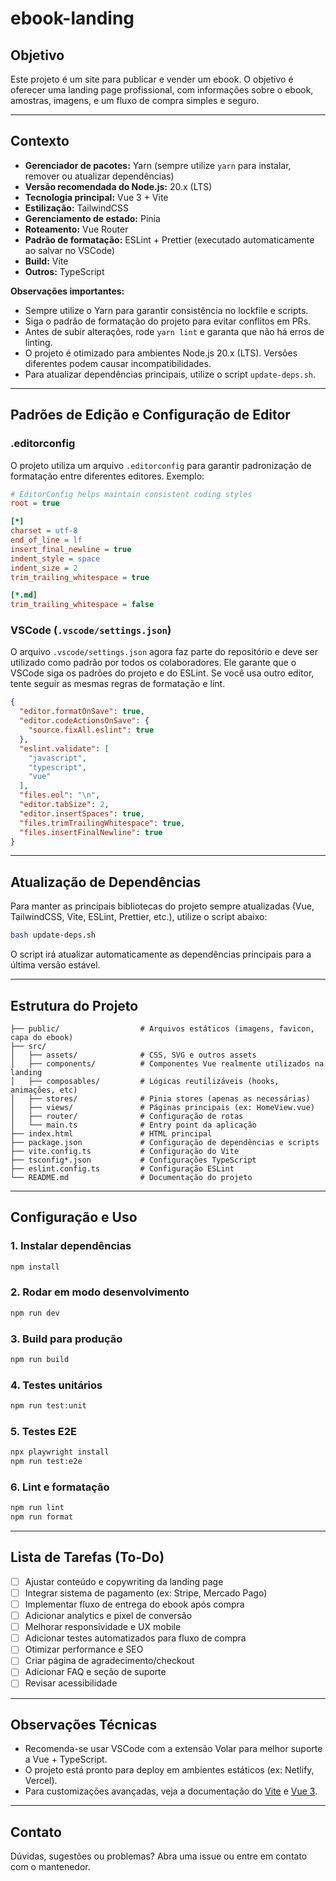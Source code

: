 # ebook-landing

## Objetivo
Este projeto é um site para publicar e vender um ebook. O objetivo é oferecer uma landing page profissional, com informações sobre o ebook, amostras, imagens, e um fluxo de compra simples e seguro.

---

## Contexto
- **Gerenciador de pacotes:** Yarn (sempre utilize `yarn` para instalar, remover ou atualizar dependências)
- **Versão recomendada do Node.js:** 20.x (LTS)
- **Tecnologia principal:** Vue 3 + Vite
- **Estilização:** TailwindCSS
- **Gerenciamento de estado:** Pinia
- **Roteamento:** Vue Router
- **Padrão de formatação:** ESLint + Prettier (executado automaticamente ao salvar no VSCode)
- **Build:** Vite
- **Outros:** TypeScript

**Observações importantes:**
- Sempre utilize o Yarn para garantir consistência no lockfile e scripts.
- Siga o padrão de formatação do projeto para evitar conflitos em PRs.
- Antes de subir alterações, rode `yarn lint` e garanta que não há erros de linting.
- O projeto é otimizado para ambientes Node.js 20.x (LTS). Versões diferentes podem causar incompatibilidades.
- Para atualizar dependências principais, utilize o script `update-deps.sh`.

---

## Padrões de Edição e Configuração de Editor

### .editorconfig
O projeto utiliza um arquivo `.editorconfig` para garantir padronização de formatação entre diferentes editores. Exemplo:

```ini
# EditorConfig helps maintain consistent coding styles
root = true

[*]
charset = utf-8
end_of_line = lf
insert_final_newline = true
indent_style = space
indent_size = 2
trim_trailing_whitespace = true

[*.md]
trim_trailing_whitespace = false
```

### VSCode (`.vscode/settings.json`)
O arquivo `.vscode/settings.json` agora faz parte do repositório e deve ser utilizado como padrão por todos os colaboradores. Ele garante que o VSCode siga os padrões do projeto e do ESLint. Se você usa outro editor, tente seguir as mesmas regras de formatação e lint.


```json
{
  "editor.formatOnSave": true,
  "editor.codeActionsOnSave": {
    "source.fixAll.eslint": true
  },
  "eslint.validate": [
    "javascript",
    "typescript",
    "vue"
  ],
  "files.eol": "\n",
  "editor.tabSize": 2,
  "editor.insertSpaces": true,
  "files.trimTrailingWhitespace": true,
  "files.insertFinalNewline": true
}
```

---

## Atualização de Dependências

Para manter as principais bibliotecas do projeto sempre atualizadas (Vue, TailwindCSS, Vite, ESLint, Prettier, etc.), utilize o script abaixo:

```sh
bash update-deps.sh
```

O script irá atualizar automaticamente as dependências principais para a última versão estável.

---

## Estrutura do Projeto
```
├── public/                  # Arquivos estáticos (imagens, favicon, capa do ebook)
├── src/
│   ├── assets/              # CSS, SVG e outros assets
│   ├── components/          # Componentes Vue realmente utilizados na landing
│   ├── composables/         # Lógicas reutilizáveis (hooks, animações, etc)
│   ├── stores/              # Pinia stores (apenas as necessárias)
│   ├── views/               # Páginas principais (ex: HomeView.vue)
│   ├── router/              # Configuração de rotas
│   └── main.ts              # Entry point da aplicação
├── index.html               # HTML principal
├── package.json             # Configuração de dependências e scripts
├── vite.config.ts           # Configuração do Vite
├── tsconfig*.json           # Configurações TypeScript
├── eslint.config.ts         # Configuração ESLint
└── README.md                # Documentação do projeto
```

---

## Configuração e Uso

### 1. Instalar dependências
```sh
npm install
```

### 2. Rodar em modo desenvolvimento
```sh
npm run dev
```

### 3. Build para produção
```sh
npm run build
```

### 4. Testes unitários
```sh
npm run test:unit
```

### 5. Testes E2E
```sh
npx playwright install
npm run test:e2e
```

### 6. Lint e formatação
```sh
npm run lint
npm run format
```

---

## Lista de Tarefas (To-Do)
- [ ] Ajustar conteúdo e copywriting da landing page
- [ ] Integrar sistema de pagamento (ex: Stripe, Mercado Pago)
- [ ] Implementar fluxo de entrega do ebook após compra
- [ ] Adicionar analytics e pixel de conversão
- [ ] Melhorar responsividade e UX mobile
- [ ] Adicionar testes automatizados para fluxo de compra
- [ ] Otimizar performance e SEO
- [ ] Criar página de agradecimento/checkout
- [ ] Adicionar FAQ e seção de suporte
- [ ] Revisar acessibilidade

---

## Observações Técnicas
- Recomenda-se usar VSCode com a extensão Volar para melhor suporte a Vue + TypeScript.
- O projeto está pronto para deploy em ambientes estáticos (ex: Netlify, Vercel).
- Para customizações avançadas, veja a documentação do [Vite](https://vite.dev/config/) e [Vue 3](https://vuejs.org/).

---

## Contato
Dúvidas, sugestões ou problemas? Abra uma issue ou entre em contato com o mantenedor.

